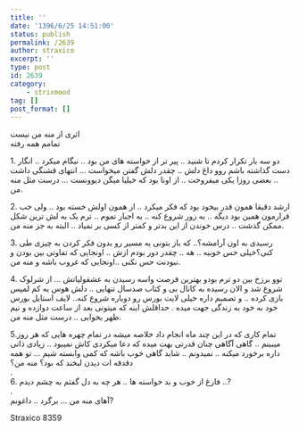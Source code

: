 ```yaml
---
title: ''
date: '1396/6/25 14:51:00'
status: publish
permalink: /2639
author: straxico
excerpt: ''
type: post
id: 2639
category:
    - strixmood
tag: []
post_format: []
---
```

اثری از منه من نیست  
تمامم همه رفته

1\. دو سه بار تکرار کردم تا شنید .. پیر تر از خواسته های من بود .. نیگام میکرد .. انگار دست گذاشته باشم روو داغ دلش .. چقدر دلش گفتن میخواست … انتهای قشنگی داشت .. بعضی روزا یکی میفروخت .. از اونا بود که خیلیا میگن دیوونست … درست مثل منه من.

2\. ارشد دقیقا همون قدر بیخود بود که فکر میکرد .. از همون اولش خسته بود .. ولی خب قرارمون همین بود دیگه .. به زور شروع کنه .. به اجبار تموم .. ترم یک به لش ترین شکل ممکن گذشت .. درس خوندن از این بدتر و کمتر از کسی بر نمیاد .. البته به جز منه من.

3\. رسیدی به اون آرامشه؟.. که باز بتونی یه مسیر رو بدون فکر کردن به چیزی طی کنی؟خیلی حس خوبیه .. هه .. چقدر دور بودم ازش .. اونجایی که تفاوتی بین بودن و نبودنت حس نکنی ..اونجایی که غروب باشه و منه من.

4\. توو برزخ بین دو ترم بودو بهترین فرصت واسه رسیدن به عشقولیاتش … از شرلوک شروع شد و الان رسیده به کانال بی و کتاب صدسال تنهایی .. دلش هوس یه کم لمپس بازی کرده .. و تصمیم داره خیلی لایت بورس رو دوباره شروع کنه.. لایف استایل بورس خود به خود به زندگی جهت میده . حداقلش اینه که میتونی بعد از ساعت دوازده و نیم ظهر بخوابی .. درست مثل منه من.

5.تمام کاری که در این چند ماه انجام داد خلاصه میشه در تمام چهره هایی که هر روز میبینم .. گاهی آگاهی چنان قدرتی بهت میده که دعا میکردی کاش نمیبود .. زیادی ذاتی داره برخورد میکنه .. نمیدونم .. شاید گاهی خوب باشه که کمی وابسته شیم … تو همه دقدقه ات دیدن لبخند که بود؟ منه من؟  
.  
6\. فارغ از خوب و بد خواسته ها .. هر چه به دل گفتم به چشم دیدم ..?  
.  
آهای منه من … برگرد .. داغونم?

Straxico 8359
